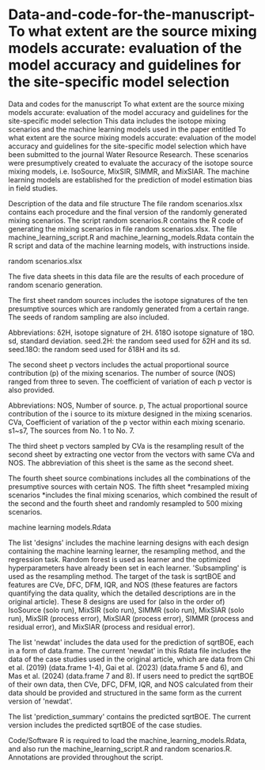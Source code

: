 # Data-and-code-for-the-manuscript-To what extent are the source mixing models accurate: evaluation of the model accuracy and guidelines for the site-specific model selection
Data and codes for the manuscript To what extent are the source mixing models accurate: evaluation of the model accuracy and guidelines for the site-specific model selection
This data includes the isotope mixing scenarios and the machine learning models used in the paper entitled To what extent are the source mixing models accurate: evaluation of the model accuracy and guidelines for the site-specific model selection which have been submitted to the journal Water Resource Research. These scenarios were presumptively created to evaluate the accuracy of the isotope source mixing models, i.e. IsoSource, MixSIR, SIMMR, and MixSIAR. The machine learning models are established for the prediction of model estimation bias in field studies.

Description of the data and file structure
The file random scenarios.xlsx contains each procedure and the final version of the randomly generated mixing scenarios. The script random scenarios.R contains the R code of generating the mixing scenarios in file random scenarios.xlsx. The file machine_learning_script.R and machine_learning_models.Rdata contain the R script and data of the machine learning models, with instructions inside.

random scenarios.xlsx

The five data sheets in this data file are the results of each procedure of random scenario generation.

The first sheet random sources includes the isotope signatures of the ten presumptive sources which are randomly generated from a certain range. The seeds of random sampling are also included.

Abbreviations: δ2H, isotope signature of 2H. δ18O isotope signature of 18O. sd, standard deviation. seed.2H: the random seed used for δ2H and its sd. seed.18O: the random seed used for δ18H and its sd.

The second sheet p vectors includes the actual proportional source contribution (p) of the mixing scenarios. The number of source (NOS) ranged from three to seven. The coefficient of variation of each p vector is also provided.

Abbreviations: NOS, Number of source. p, The actual proportional source contribution of the i source to its mixture designed in the mixing scenarios. CVa, Coefficient of variation of the p vector within each mixing scenario. s1~s7, The sources from No. 1 to No. 7.

The third sheet p vectors sampled by CVa is the  resampling result of the second sheet by extracting one vector from the vectors with same CVa and NOS. The abbreviation of this sheet is the same as the second sheet.

The fourth sheet source combinations includes all the combinations of the presumptive sources with certain NOS. The fifth sheet *resampled mixing scenarios *includes the final mixing scenarios, which combined the result of the second and the fourth sheet and randomly resampled to 500 mixing scenarios.

machine learning models.Rdata

The list 'designs'  includes the machine learning designs with each design containing the machine learning learner, the resampling method, and the regression task. Random forest is used as learner and the optimized hyperparameters have already been set in each learner. 'Subsampling' is used as the resampling method. The target of the task is sqrtBOE and features are CVe, DFC, DFM, IQR, and NOS (these features are factors quantifying the data quality, which the detailed descriptions are in the original article). These 8 designs are used for (also in the order of) IsoSource (solo run), MixSIR (solo run), SIMMR (solo run), MixSIAR (solo run), MixSIR (process error), MixSIAR (process error), SIMMR (process and residual error), and MixSIAR (process and residual error).

The list 'newdat' includes the data used for the prediction of sqrtBOE, each in a form of data.frame. The current 'newdat' in this Rdata file includes the data of the case studies used in the original article, which are data from Chi et al. (2019) (data.frame 1-4), Gai et al. (2023) (data.frame 5 and 6), and Mas et al. (2024) (data.frame 7 and 8). If users need to predict the sqrtBOE of their own data, then  CVe, DFC, DFM, IQR, and NOS calculated from their data should be provided and structured in the same form as the current version of 'newdat'.

The list 'prediction_summary' contains the predicted sqrtBOE. The current version includes the predicted sqrtBOE of the case studies. 

Code/Software
R is required to load the machine_learning_models.Rdata, and also run the machine_learning_script.R and random scenarios.R. Annotations are provided throughout the script.
